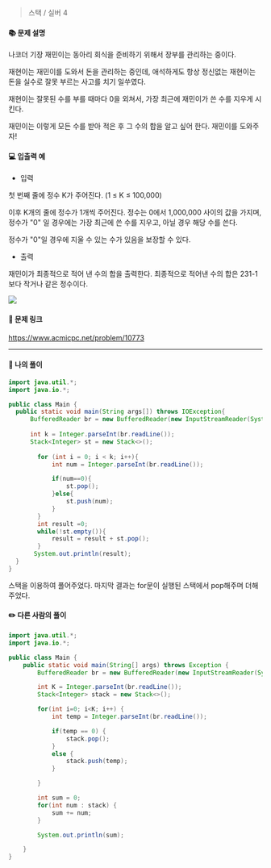 > 스택 / 실버 4

#### 📚 문제 설명
나코더 기장 재민이는 동아리 회식을 준비하기 위해서 장부를 관리하는 중이다.

재현이는 재민이를 도와서 돈을 관리하는 중인데, 애석하게도 항상 정신없는 재현이는 돈을 실수로 잘못 부르는 사고를 치기 일쑤였다.

재현이는 잘못된 수를 부를 때마다 0을 외쳐서, 가장 최근에 재민이가 쓴 수를 지우게 시킨다.

재민이는 이렇게 모든 수를 받아 적은 후 그 수의 합을 알고 싶어 한다. 재민이를 도와주자!


#### 💻 입출력 예

- 입력

첫 번째 줄에 정수 K가 주어진다. (1 ≤ K ≤ 100,000)

이후 K개의 줄에 정수가 1개씩 주어진다. 정수는 0에서 1,000,000 사이의 값을 가지며, 정수가 "0" 일 경우에는 가장 최근에 쓴 수를 지우고, 아닐 경우 해당 수를 쓴다.

정수가 "0"일 경우에 지울 수 있는 수가 있음을 보장할 수 있다.

- 출력

재민이가 최종적으로 적어 낸 수의 합을 출력한다. 최종적으로 적어낸 수의 합은 231-1보다 작거나 같은 정수이다.

![](https://velog.velcdn.com/images/uunew/post/e566497c-7067-40c8-9eb3-b6c4bae14329/image.png)




#### 🔗 문제 링크
https://www.acmicpc.net/problem/10773

---

#### 📝 나의 풀이
``` java
import java.util.*;
import java.io.*;

public class Main {
  public static void main(String args[]) throws IOException{
      BufferedReader br = new BufferedReader(new InputStreamReader(System.in));
      
      int k = Integer.parseInt(br.readLine());
      Stack<Integer> st = new Stack<>();
      
        for (int i = 0; i < k; i++){
            int num = Integer.parseInt(br.readLine());

            if(num==0){
                st.pop();
            }else{
                st.push(num);
            }
        }
        int result =0;
        while(!st.empty()){
            result = result + st.pop();
        }
       System.out.println(result);
  }
}
```
스택을 이용하여 풀어주었다.
마지막 결과는 for문이 실행된 스택에서 pop해주며 더해주었다.


#### ✏️ 다른 사람의 풀이
``` java
import java.util.*;
import java.io.*;

public class Main {
	public static void main(String[] args) throws Exception {
		BufferedReader br = new BufferedReader(new InputStreamReader(System.in));

		int K = Integer.parseInt(br.readLine());
		Stack<Integer> stack = new Stack<>();

		for(int i=0; i<K; i++) {
			int temp = Integer.parseInt(br.readLine());

			if(temp == 0) {
				stack.pop();
			}
			else {
				stack.push(temp);
			}

		}

		int sum = 0;
		for(int num : stack) {
			sum += num;
		}

		System.out.println(sum);

	}
}
```
